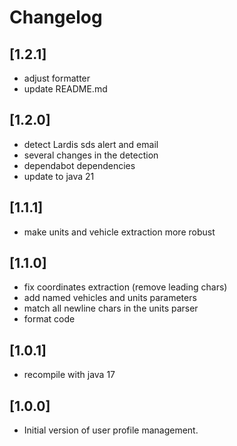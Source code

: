 # Changelog

## [1.2.1]

- adjust formatter
- update README.md

## [1.2.0]

- detect Lardis sds alert and email
- several changes in the detection
- dependabot dependencies
- update to java 21

## [1.1.1]

- make units and vehicle extraction more robust

## [1.1.0]

- fix coordinates extraction (remove leading chars)
- add named vehicles and units parameters
- match all newline chars in the units parser
- format code

## [1.0.1]

- recompile with java 17

## [1.0.0]

- Initial version of user profile management.
